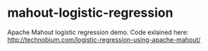 # mahout-logistic-regression
Apache Mahout logistic regression demo. Code exlained here:
http://technobium.com/logistic-regression-using-apache-mahout/
